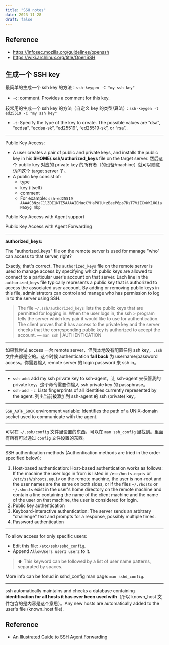 ```yaml
---
title: "SSH notes"
date: 2023-11-28
draft: false
---
```


## Reference

- https://infosec.mozilla.org/guidelines/openssh
- https://wiki.archlinux.org/title/OpenSSH

## 生成一个 SSH key

最简单的生成一个 ssh key 的方法：`ssh-keygen -C "my ssh key"`

- `-c`: comment. Provides a comment for this key.

较常用的生成一个 ssh key 的方法（自定义 key 的类型/算法）：`ssh-keygen -t ed25519 -C "my ssh key"`

- `-t`: Specify the type of the key to create. The possible values are “dsa”, “ecdsa”, “ecdsa-sk”, “ed25519”, “ed25519-sk”, or “rsa”..

---

Public Key Access:
- A user creates a pair of public and private keys, and installs the public key in his **$HOME/.ssh/authorized_keys** file on the target server. 然后这个 public key 对应的 private key 的所有者（的设备/machine）就可以随意访问这个 target server 了。
- A public key consist of:
	- type
	- key (itself)
	- comment
	- For example: `ssh-ed25519 AAAAC3NzaC1lZDI1NTE5AAAAIEMucCYHaP8lU+zBeeP6ps7DsT7ViZCvWK1UOiaNaSyg mbp`

Public Key Access with Agent support

Public Key Access with Agent Forwarding

---

**authorized_keys:**

The "authorized_keys" file on the remote server is used for manage "who" can access to that server, right?

Exactly, that's correct. The `authorized_keys` file on the remote server is used to manage access by specifying which public keys are allowed to connect to a particular user's account on that server. Each line in the `authorized_keys` file typically represents a public key that is authorized to access the associated user account. By adding or removing public keys in this file, administrators can control and manage who has permission to log in to the server using SSH.

> The file `~/.ssh/authorized_keys` lists the public keys that are permitted for logging in. When the user logs in, the ssh > program tells the server which key pair it would like to use for authentication. The client proves that it has access to the private key and the server checks that the corresponding public key is authorized to accept the account. — `man ssh` | AUTHENTICATION

---

如果我尝试 access 一台 remote server，但我本地没有配置任何 ssh key，`.ssh` 文件夹都是空的。这个时候 authentication **fall back** 为 username/password access。你需要输入 remote server 的 login password 来 ssh in。

---

- `ssh-add`: add my ssh private key to ssh-agent。让 ssh-agent 来保管我的 private key。这个命令需要你输入 ssh private key 的 passphrase。
- `ssh-add -l`: Lists fingerprints of all identities currently represented by the agent. 列出当前被添加到 ssh-agent 的 ssh (private) key。

---

`SSH_AUTH_SOCK` environment variable: Identifies the path of a UNIX-domain socket used to communicate with the agent.

---

可以在 `~/.ssh/config` 文件里设置的东西，可以在 `man ssh_config` 里找到。里面有所有可以通过 `config` 文件设置的东西。

---

SSH authentication methods (Authentication methods are tried in the order specified below):

1. Host-based authentication: Host-based authentication works as follows: If the machine the user logs in from is listed in `/etc/hosts.equiv` or `/etc/ssh/shosts.equiv` on the remote machine, the user is non-root and the user names are the same on both sides, or if the files `~/.rhosts` or `~/.shosts` exist in the user's home directory on the remote machine and contain a line containing the name of the client machine and the name of the user on that machine, the user is considered for login.
2. Public key authentication
3. Keyboard-interactive authentication: The server sends an arbitrary "challenge" text and prompts for a response, possibly multiple times.
4. Password authentication

---

To allow access for only specific users:

- Edit this file: `/etc/ssh/sshd_config`.
- Append `AllowUsers user1 user2` to it.

> ⬆️ This keyword can be followed by a list of user name patterns, separated by spaces.

More info can be fonud in sshd_config man page: `man sshd_config`.

---

ssh automatically maintains and checks a database containing **identification for all hosts it has ever been used with**（所以 known_host 文件包含的是内容是这个意思）。Any new hosts are automatically added to the user's file (known_host file).

## Reference

- [An Illustrated Guide to SSH Agent Forwarding](http://www.unixwiz.net/techtips/ssh-agent-forwarding.html)
